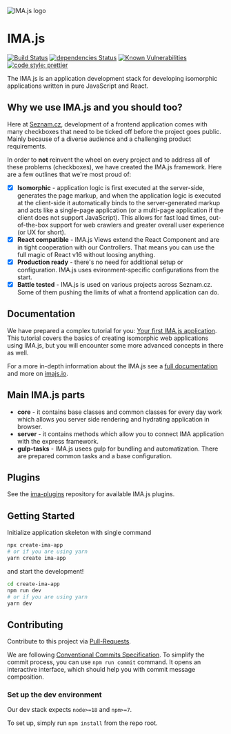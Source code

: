 ![IMA.js logo](https://imajs.io/img/imajs-logo.png)

# IMA.js

[![Build Status](https://travis-ci.com/seznam/ima.svg?branch=master)](https://travis-ci.com/seznam/ima) [![dependencies Status](https://david-dm.org/seznam/ima/status.svg)](https://david-dm.org/seznam/ima)
[![Known Vulnerabilities](https://snyk.io/test/npm/ima/badge.svg)](https://snyk.io/test/npm/ima)
[![code style: prettier](https://img.shields.io/badge/code_style-prettier-ff69b4.svg?style=flat-square)](https://github.com/prettier/prettier)

The IMA.js is an application development stack for developing isomorphic
applications written in pure JavaScript and React.

## Why we use IMA.js and you should too?

Here at [Seznam.cz](https://www.seznam.cz), development of a frontend application comes with many checkboxes that need to be ticked off before the project goes public. Mainly because of a diverse audience and a challenging product requirements.

In order to **not** reinvent the wheel on every project and to address all of these problems (checkboxes), we have created the IMA.js framework. Here are a few outlines that we're most proud of:

- [X] **Isomorphic** - application logic is first executed at the server-side, generates the page markup, and when the application logic is executed at the client-side it automatically binds to the server-generated markup and acts like a single-page application (or a multi-page application if the client does not support JavaScript). This allows for fast load times, out-of-the-box support for web crawlers and greater overall user experience (or UX for short).
- [X] **React compatible** - IMA.js Views extend the React Component and are in tight cooperation with our Controllers. That means you can use the full magic of React v16 without loosing anything.
- [X] **Production ready** - there's no need for additional setup or configuration. IMA.js uses evironment-specific configurations from the start.
- [X] **Battle tested** - IMA.js is used on various projects across Seznam.cz. Some of them pushing the limits of what a frontend application can do.

## Documentation

We have prepared a complex tutorial for you:
[Your first IMA.js application](https://imajs.io/tutorial/introduction).
This tutorial covers the basics of creating isomorphic web applications using
IMA.js, but you will encounter some more advanced concepts in there as well.

For a more in-depth information about the IMA.js see a [full documentation](https://imajs.io/docs) and more on [imajs.io](https://imajs.io).

## Main IMA.js parts
- **core** - it contains base classes and common classes for every day work which allows you server side rendering and hydrating application in browser.
- **server** - it contains methods which allow you  to connect IMA application with the express framework.
- **gulp-tasks** - IMA.js usees gulp for bundling and automatization. There are prepared common tasks and a base configuration.

## Plugins
See the [ima-plugins](https://github.com/seznam/IMA.js-plugins) repository for available IMA.js plugins.

## Getting Started
Initialize application skeleton with single command

```bash
npx create-ima-app
# or if you are using yarn
yarn create ima-app
```

and start the development!

```bash
cd create-ima-app
npm run dev
# or if you are using yarn
yarn dev
```

## Contributing
  
Contribute to this project via [Pull-Requests](https://github.com/seznam/ima/pulls).

We are following [Conventional Commits Specification](https://www.conventionalcommits.org/en/v1.0.0/#summary). To simplify the commit process, you can use `npm run commit` command. It opens an interactive interface, which should help you with commit message composition.


### Set up the dev environment

Our dev stack expects `node>=18` and `npm>=7`.

To set up, simply run `npm install` from the repo root.

